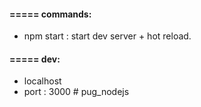 #### ===== commands:
  - npm start : start dev server + hot reload.

#### ===== dev:
  - localhost
  - port : 3000
#   p u g _ n o d e j s  
 